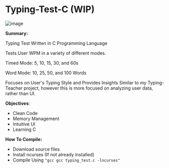 # Typing-Test-C (WIP)

![image](https://user-images.githubusercontent.com/94150901/198175436-75b9f576-1b13-498b-b858-cbb1c9e7b7b6.png)

**Summary:**

Typing Test Written in C Programming Language

Tests User WPM in a variety of different modes.

Timed Mode: 5, 10, 15, 30, and 60s

Word Mode: 10, 25, 50, and 100 Words

Focuses on User's Typing Style and Provides Insights
Similar to my Typing-Teacher project, however this is more focused on analyzing user data, rather than UI.

**Objectives**:
* Clean Code
* Memory Management
* Intuitive UI
* Learning C

**How To Compile:**

* Download source files
* Install ncurses (If not already installed)
* Compile Using ```"gcc gcc typing_test.c -lncurses"```
